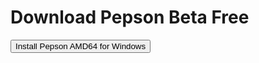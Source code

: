 # Download Pepson Beta Free
<form action="https://pepson-systems.github.io/media/pepsonsetupamd64.msi">
    <input type="submit" value="Install Pepson AMD64 for Windows" />
</form>

